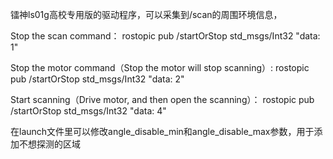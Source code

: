﻿镭神ls01g高校专用版的驱动程序，可以采集到/scan的周围环境信息，

Stop the scan command：
	rostopic pub /startOrStop std_msgs/Int32 "data: 1"

Stop the motor command（Stop the motor will stop scanning）:
	rostopic pub /startOrStop std_msgs/Int32 "data: 2"

Start scanning（Drive motor, and then open the scanning）：
	rostopic pub /startOrStop std_msgs/Int32 "data: 4"



在launch文件里可以修改angle_disable_min和angle_disable_max参数，用于添加不想探测的区域